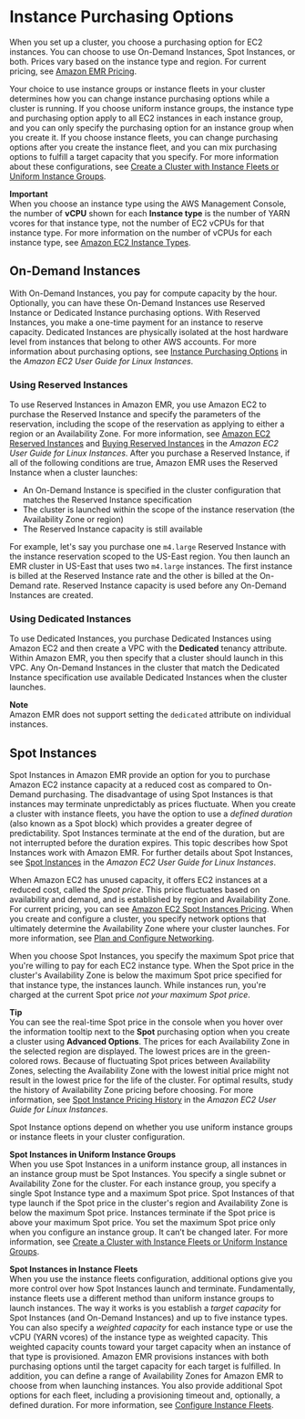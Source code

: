 # Instance Purchasing Options<a name="emr-instance-purchasing-options"></a>

When you set up a cluster, you choose a purchasing option for EC2 instances\. You can choose to use On\-Demand Instances, Spot Instances, or both\. Prices vary based on the instance type and region\. For current pricing, see [Amazon EMR Pricing](https://aws.amazon.com/emr/pricing)\.

Your choice to use instance groups or instance fleets in your cluster determines how you can change instance purchasing options while a cluster is running\. If you choose uniform instance groups, the instance type and purchasing option apply to all EC2 instances in each instance group, and you can only specify the purchasing option for an instance group when you create it\. If you choose instance fleets, you can change purchasing options after you create the instance fleet, and you can mix purchasing options to fulfill a target capacity that you specify\. For more information about these configurations, see [Create a Cluster with Instance Fleets or Uniform Instance Groups](emr-instance-group-configuration.md)\.

**Important**  
When you choose an instance type using the AWS Management Console, the number of **vCPU** shown for each **Instance type** is the number of YARN vcores for that instance type, not the number of EC2 vCPUs for that instance type\. For more information on the number of vCPUs for each instance type, see [Amazon EC2 Instance Types](https://aws.amazon.com/ec2/instance-types/)\.

## On\-Demand Instances<a name="emr-instances-on-demand"></a>

With On\-Demand Instances, you pay for compute capacity by the hour\. Optionally, you can have these On\-Demand Instances use Reserved Instance or Dedicated Instance purchasing options\. With Reserved Instances, you make a one\-time payment for an instance to reserve capacity\. Dedicated Instances are physically isolated at the host hardware level from instances that belong to other AWS accounts\. For more information about purchasing options, see [Instance Purchasing Options](http://docs.aws.amazon.com/AWSEC2/latest/UserGuide/instance-purchasing-options.html) in the *Amazon EC2 User Guide for Linux Instances*\.

### Using Reserved Instances<a name="emr-instances-reserved"></a>

To use Reserved Instances in Amazon EMR, you use Amazon EC2 to purchase the Reserved Instance and specify the parameters of the reservation, including the scope of the reservation as applying to either a region or an Availability Zone\. For more information, see [Amazon EC2 Reserved Instances](https://aws.amazon.com//ec2/reserved-instances/) and [Buying Reserved Instances](http://docs.aws.amazon.com/AWSEC2/latest/UserGuide/ri-market-concepts-buying.html) in the *Amazon EC2 User Guide for Linux Instances*\. After you purchase a Reserved Instance, if all of the following conditions are true, Amazon EMR uses the Reserved Instance when a cluster launches:
+ An On\-Demand Instance is specified in the cluster configuration that matches the Reserved Instance specification
+ The cluster is launched within the scope of the instance reservation \(the Availability Zone or region\)
+ The Reserved Instance capacity is still available

For example, let's say you purchase one `m4.large` Reserved Instance with the instance reservation scoped to the US\-East region\. You then launch an EMR cluster in US\-East that uses two `m4.large` instances\. The first instance is billed at the Reserved Instance rate and the other is billed at the On\-Demand rate\. Reserved Instance capacity is used before any On\-Demand Instances are created\.

### Using Dedicated Instances<a name="emr-dedicated-instances"></a>

To use Dedicated Instances, you purchase Dedicated Instances using Amazon EC2 and then create a VPC with the **Dedicated** tenancy attribute\. Within Amazon EMR, you then specify that a cluster should launch in this VPC\. Any On\-Demand Instances in the cluster that match the Dedicated Instance specification use available Dedicated Instances when the cluster launches\.

**Note**  
Amazon EMR does not support setting the `dedicated` attribute on individual instances\.

## Spot Instances<a name="emr-spot-instances"></a>

Spot Instances in Amazon EMR provide an option for you to purchase Amazon EC2 instance capacity at a reduced cost as compared to On\-Demand purchasing\. The disadvantage of using Spot Instances is that instances may terminate unpredictably as prices fluctuate\. When you create a cluster with instance fleets, you have the option to use a *defined duration* \(also known as a Spot block\) which provides a greater degree of predictability\. Spot Instances terminate at the end of the duration, but are not interrupted before the duration expires\. This topic describes how Spot Instances work with Amazon EMR\. For further details about Spot Instances, see [Spot Instances](http://docs.aws.amazon.com/AWSEC2/latest/UserGuide/using-spot-instances.html) in the *Amazon EC2 User Guide for Linux Instances*\.

When Amazon EC2 has unused capacity, it offers EC2 instances at a reduced cost, called the *Spot price*\. This price fluctuates based on availability and demand, and is established by region and Availability Zone\. For current pricing, you can see [Amazon EC2 Spot Instances Pricing](https://aws.amazon.com/ec2/spot/pricing/)\. When you create and configure a cluster, you specify network options that ultimately determine the Availability Zone where your cluster launches\. For more information, see [Plan and Configure Networking](emr-plan-vpc-subnet.md)\. 

When you choose Spot Instances, you specify the maximum Spot price that you're willing to pay for each EC2 instance type\. When the Spot price in the cluster's Availability Zone is below the maximum Spot price specified for that instance type, the instances launch\. While instances run, you're charged at the current Spot price *not your maximum Spot price*\. 

**Tip**  
You can see the real\-time Spot price in the console when you hover over the information tooltip next to the **Spot** purchasing option when you create a cluster using **Advanced Options**\. The prices for each Availability Zone in the selected region are displayed\. The lowest prices are in the green\-colored rows\. Because of fluctuating Spot prices between Availability Zones, selecting the Availability Zone with the lowest initial price might not result in the lowest price for the life of the cluster\. For optimal results, study the history of Availability Zone pricing before choosing\. For more information, see [Spot Instance Pricing History](http://docs.aws.amazon.com/AWSEC2/latest/UserGuide/using-spot-instances-history.html) in the *Amazon EC2 User Guide for Linux Instances*\.

Spot Instance options depend on whether you use uniform instance groups or instance fleets in your cluster configuration\.

****Spot Instances in Uniform Instance Groups****  
When you use Spot Instances in a uniform instance group, all instances in an instance group must be Spot Instances\. You specify a single subnet or Availability Zone for the cluster\. For each instance group, you specify a single Spot Instance type and a maximum Spot price\. Spot Instances of that type launch if the Spot price in the cluster's region and Availability Zone is below the maximum Spot price\. Instances terminate if the Spot price is above your maximum Spot price\. You set the maximum Spot price only when you configure an instance group\. It can’t be changed later\. For more information, see [Create a Cluster with Instance Fleets or Uniform Instance Groups](emr-instance-group-configuration.md)\.

****Spot Instances in Instance Fleets****  
When you use the instance fleets configuration, additional options give you more control over how Spot Instances launch and terminate\. Fundamentally, instance fleets use a different method than uniform instance groups to launch instances\. The way it works is you establish a *target capacity* for Spot Instances \(and On\-Demand Instances\) and up to five instance types\. You can also specify a *weighted capacity* for each instance type or use the vCPU \(YARN vcores\) of the instance type as weighted capacity\. This weighted capacity counts toward your target capacity when an instance of that type is provisioned\. Amazon EMR provisions instances with both purchasing options until the target capacity for each target is fulfilled\. In addition, you can define a range of Availability Zones for Amazon EMR to choose from when launching instances\. You also provide additional Spot options for each fleet, including a provisioning timeout and, optionally, a defined duration\. For more information, see [Configure Instance Fleets](emr-instance-fleet.md)\.